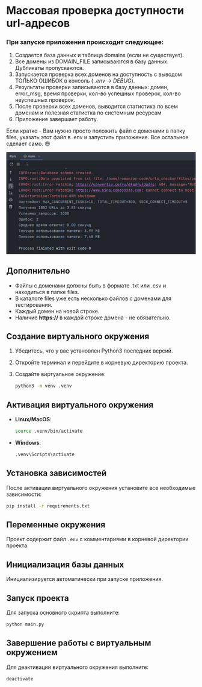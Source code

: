 # Массовая проверка доступности url-адресов
### При запуске приложения происходит следующее:
1. Создается база данных и таблица domains (если не существует).
2. Все домены из DOMAIN_FILE записываются в базу данных. Дубликаты пропускаются.
3. Запускается проверка всех доменов на доступность с выводом ТОЛЬКО ОШИБОК в консоль (
   _.env -> DEBUG_).
4. Результаты проверки записываются в базу данных: домен, error_msg, время проверки,
   кол-во успешных проверок, кол-во неуспешных проверок.
5. После проверки всех доменов, выводится статистика по всем доменам и полезная
   статистка по системным ресурсам
6. Приложение завершает работу.

Если кратко - Вам нужно просто положить файл с доменами в папку files, указать этот файл
в .env и запустить приложение. Все остальное сделает само. 😎

![img.png](img.png)

## Дополнительно

* Файлы с доменами должны быть в формате .txt или .csv и находиться в папке files.
* В каталоге files уже есть несколько файлов с доменами для тестирования.
* Каждый домен на новой строке.
* Наличие **https://** в каждой строке домена - не обязательно.

## Создание виртуального окружения

1. Убедитесь, что у вас установлен Python3 последних версий.
2. Откройте терминал и перейдите в корневую директорию проекта.
3. Создайте виртуальное окружение:

    ```sh
    python3 -m venv .venv
    ```

## Активация виртуального окружения

- **Linux/MacOS**:

    ```sh
    source .venv/bin/activate
    ```

- **Windows**:

    ```sh
    .venv\Scripts\activate
    ```

## Установка зависимостей

После активации виртуального окружения установите все необходимые зависимости:

```sh
pip install -r requirements.txt
```

## Переменные окружения

Проект содержит файл `.env` с комментариями в корневой директории проекта.

## Инициализация базы данных

Инициализируется автоматически при запуске приложения.

## Запуск проекта

Для запуска основного скрипта выполните:

```sh
python main.py
```

## Завершение работы с виртуальным окружением

Для деактивации виртуального окружения выполните:

```sh
deactivate
```




